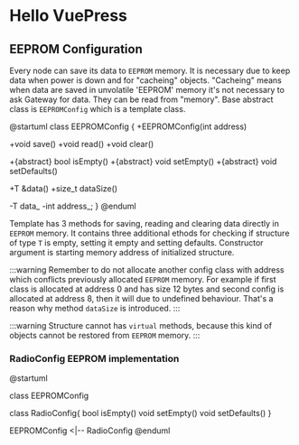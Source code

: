 # Hello VuePress

## EEPROM Configuration

Every node can save its data to `EEPROM` memory. It is necessary due to keep data when power is down and for "cacheing" objects. "Cacheing" means when data are saved in unvolatile 'EEPROM' memory it's not necessary to ask Gateway for data. They can be read from "memory". Base abstract class is `EEPROMConfig` which is a template class.

@startuml
class EEPROMConfig<T> {
  +EEPROMConfig(int address)

  +void save()
  +void read()
  +void clear()

  +{abstract} bool isEmpty()
  +{abstract} void setEmpty()
  +{abstract} void setDefaults()

  +T &data()
  +size_t dataSize()

  -T data_
  -int address_;
}
@enduml

Template has 3 methods for saving, reading and clearing data directly in `EEPROM` memory. It contains three additional ethods for checking if structure of type `T` is empty, setting it empty and setting defaults. Constructor argument is starting memory address of initialized structure.

:::warning
Remember to do not allocate another config class with address which conflicts previously allocated `EEPROM` memory. For example if first class is allocated at address 0 and has size 12 bytes and second config is allocated at address 8, then it will due to undefined behaviour. That's a reason why method `dataSize` is introduced.
:::

:::warning
Structure cannot has `virtual` methods, because this kind of objects cannot be restored from `EEPROM` memory.
:::


### RadioConfig EEPROM implementation

@startuml

class EEPROMConfig<RadioConfigData>

class RadioConfig{
  bool isEmpty()
  void setEmpty()
  void setDefaults()
}

EEPROMConfig <|-- RadioConfig
@enduml


